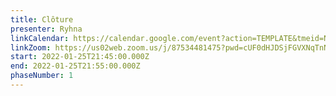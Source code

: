 ```yaml
---
title: Clôture
presenter: Ryhna
linkCalendar: https://calendar.google.com/event?action=TEMPLATE&tmeid=NDlmdjg0bzdkZnB1ZzltZ2kxOG1mMGRsZHAgbGVzeWFAZW52aXNpb25tYW5hZ2VtZW50LmNvbQ&tmsrc=lesya%40envisionmanagement.com
linkZoom: https://us02web.zoom.us/j/87534481475?pwd=cUF0dHJDSjFGVXNqTnNiNm9HSC9NUT09
start: 2022-01-25T21:45:00.000Z
end: 2022-01-25T21:55:00.000Z
phaseNumber: 1
---
```

